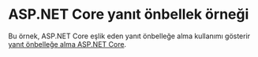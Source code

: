 # <a name="aspnet-core-response-cache-sample"></a>ASP.NET Core yanıt önbellek örneği

Bu örnek, ASP.NET Core eşlik eden yanıt önbelleğe alma kullanımı gösterir [yanıt önbelleğe alma ASP.NET Core](https://docs.microsoft.com/aspnet/core/performance/caching/response).
